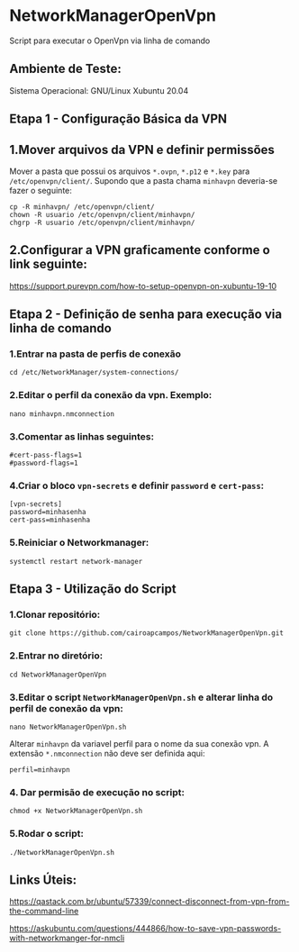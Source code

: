 # NetworkManagerOpenVpn
Script para executar o OpenVpn via linha de comando

## Ambiente de Teste:

Sistema Operacional: GNU/Linux Xubuntu 20.04

## Etapa 1 - Configuração Básica da VPN

## 1.Mover arquivos da VPN e definir permissões

Mover a pasta que possui os arquivos `*.ovpn`, `*.p12` e `*.key` para `/etc/openvpn/client/`. Supondo que a pasta chama `minhavpn` deveria-se
fazer o seguinte:
```
cp -R minhavpn/ /etc/openvpn/client/
chown -R usuario /etc/openvpn/client/minhavpn/
chgrp -R usuario /etc/openvpn/client/minhavpn/
```

## 2.Configurar a VPN graficamente conforme o link seguinte: 

https://support.purevpn.com/how-to-setup-openvpn-on-xubuntu-19-10

## Etapa 2 - Definição de senha para execução via linha de comando

### 1.Entrar na pasta de perfis de conexão

`cd /etc/NetworkManager/system-connections/`

### 2.Editar o perfil da conexão da vpn. Exemplo:

`nano minhavpn.nmconnection`

### 3.Comentar as linhas seguintes:
```
#cert-pass-flags=1
#password-flags=1
```
### 4.Criar o bloco `vpn-secrets` e definir `password` e `cert-pass`:
```
[vpn-secrets]
password=minhasenha
cert-pass=minhasenha
```

### 5.Reiniciar o Networkmanager:

`systemctl restart network-manager`

## Etapa 3 - Utilização do Script

### 1.Clonar repositório:
`git clone https://github.com/cairoapcampos/NetworkManagerOpenVpn.git`

### 2.Entrar no diretório:
`cd NetworkManagerOpenVpn`

### 3.Editar o script `NetworkManagerOpenVpn.sh` e alterar linha do perfil de conexão da vpn:

`nano NetworkManagerOpenVpn.sh`

Alterar `minhavpn` da variavel perfil para o nome da sua conexão vpn. A extensão `*.nmconnection` não deve ser definida aqui:

`perfil=minhavpn`

### 4. Dar permisão de execução no script:

`chmod +x NetworkManagerOpenVpn.sh`

### 5.Rodar o script:

`./NetworkManagerOpenVpn.sh`

## Links Úteis:

https://qastack.com.br/ubuntu/57339/connect-disconnect-from-vpn-from-the-command-line

https://askubuntu.com/questions/444866/how-to-save-vpn-passwords-with-networkmanger-for-nmcli





